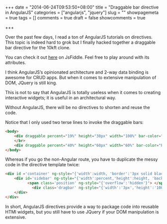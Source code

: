 +++
date = "2014-06-24T09:53:50+08:00"
title = "Draggable bar directive in AngularJS"
categories = ["angularjs", "jquery"]
slug = ""
showpagemeta = true
tags = []
comments = true
draft = false
showcomments = true

+++

Over the past few days, I read a ton of AngularJS tutorials on directives. This topic is indeed hard to grok but I finally hacked together a draggable bar directive for the 10kft clone.

You can check it out [here](http://jsfiddle.net/uohzxela/9m3Tg/) on JsFiddle. Feel free to play around with its attributes.

I think AngularJS’s opinionated architecture and 2-way data binding is awesome for CRUD apps. But when it comes to extensive manipulation of DOM, JQuery is still king.

This is not to say that AngularJS is totally useless when it comes to creating interactive widgets; it is useful in an architectural way.

Without AngularJS, there will be no directives to shorten and reuse the code.

Notice that I only used two terse lines to invoke the draggable bars:

```html
<body>
    <div draggable percent="19%" height="30px" width="100%" bar-color="LightCoral"></div>
    </br>
    <div draggable percent="40%" height="60px" width="60%" bar-color="PaleTurquoise"></div>
</body>
```

Whereas if you go the non-Angular route, you have to duplicate the messy code in the directive template twice:

```html
<div id ='container' ng-style="{'width':width, 'border':'3px solid black', 'overflow':'hidden'}">
    <div id='sidebar' ng-style="{'width':percent,'height':height, 'background-color':barColor, 'overflow-y':'hidden'}">
          <span class='position' ng-style="{'overflow':'hidden'}"> </span>
            <div class='dragbar' ng-style="{'width':'3px','height':'100%', 'background-color':'black', 'float':'right', 'cursor':'col-resize'}"></div>
    </div>
</div>
```

In short, AngularJS directives provide a way to package code into reusable HTMl widgets, but you still have to use JQuery if your DOM manipulation is extensive.